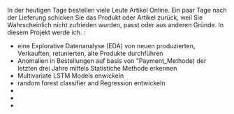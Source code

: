 In der heutigen Tage bestellen viele Leute Artikel Online. Ein paar Tage nach der Lieferung schicken Sie das Produkt oder Artikel zurück, weil Sie Wahrscheinlich nicht zufrieden wurden, passt oder aus anderen Gründe. 
In diesem Projekt werde ich. :
- eine Explorative Datenanalyse (EDA) von neuen produzierten, Verkauften, retunierten, alte Produkte  durchführen
- Anomalien in Bestellungen auf basis von "Payment_Methode) der letzten drei Jahre  mittels Statistiche Methode erkennen
- Multivariate LSTM Models enwickeln 
- random forest classifier and Regression entwickeln
-
-
-
